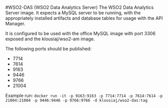 #WSO2-DAS (WSO2 Data Analytics Server) 
The WSO2 Data Analytics Server image. It expects a MySQL server to be running, with the appropriately installed artifacts and database tables for usage with the API Manager.

It is configured to be used with the office MySQL image with port 3306 exposed and the klousiaj/wso2-am image.

The following ports should be published:
- 7714
- 7614
- 9163
- 9446
- 9766
- 21004

Example run:
`docker run -it -p 9163:9163 -p 7714:7714 -p 7614:7614 -p 21004:21004 -p 9446:9446 -p 9766:9766 -d klousiaj/wso2-das:tag`

